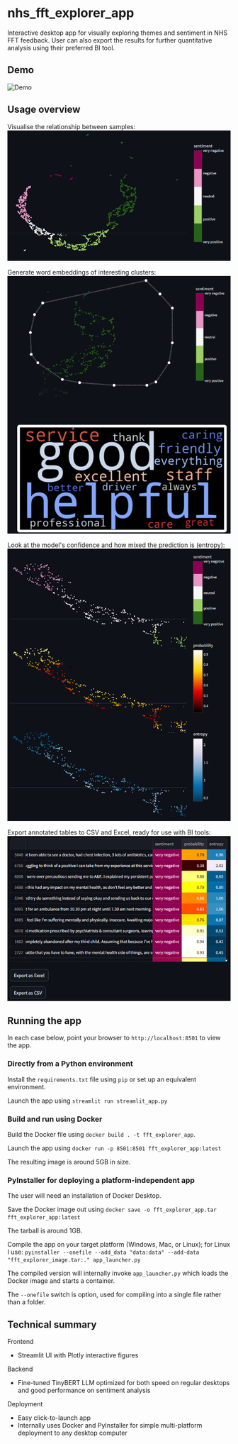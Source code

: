 # nhs_fft_explorer_app
Interactive desktop app for visually exploring themes and sentiment in NHS FFT feedback. User can also export the results for further quantitative analysis using their preferred BI tool.


## Demo
![Demo](screenshots/streamlit-streamlit_app-2025-05-08-14-05-73.gif)

## Usage overview
Visualise the relationship between samples:
![alt text](screenshots/image.png)

Generate word embeddings of interesting clusters:
![alt text](screenshots/image-1.png)

Look at the  model's confidence and how mixed the prediction is (entropy):
![alt text](screenshots/image-2.png)

Export annotated tables to CSV and Excel, ready for use with BI tools:
![alt text](screenshots/image-3.png)

## Running the app
In each case below, point your browser to `http://localhost:8501` to view the app.

### Directly from a Python environment
Install the `requirements.txt` file using `pip` or set up an equivalent environment.

Launch the app using `streamlit run streamlit_app.py`

### Build and run using Docker
Build the Docker file using `docker build . -t fft_explorer_app`.

Launch the app using `docker run -p 8501:8501 fft_explorer_app:latest`

The resulting image is around 5GB in size.

### PyInstaller for deploying a platform-independent app
The user will need an installation of Docker Desktop.

Save the Docker image out using
```docker save -o fft_explorer_app.tar fft_explorer_app:latest```

The tarball is around 1GB.

Compile the app on your target platform (Windows, Mac, or Linux); for Linux I use:
```pyinstaller --onefile --add_data "data:data" --add-data "fft_explorer_image.tar:." app_launcher.py```

The compiled version will internally invoke `app_launcher.py` which loads the Docker image and starts a container.

The `--onefile` switch is option, used for compiling into a single file rather than a folder.

## Technical summary
Frontend
 - Streamlit UI with Plotly interactive figures

Backend
 - Fine-tuned TinyBERT LLM optimized for both speed on regular desktops and good performance on sentiment analysis

Deployment
 - Easy click-to-launch app
 - Internally uses Docker and PyInstaller for simple multi-platform deployment to any desktop computer
